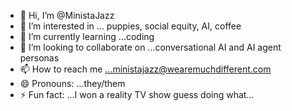 - 👋 Hi, I’m @MinistaJazz
- 👀 I’m interested in ... puppies, social equity, AI, coffee
- 🌱 I’m currently learning ...coding
- 💞️ I’m looking to collaborate on ...conversational AI and AI agent personas
- 📫 How to reach me ...ministajazz@wearemuchdifferent.com
- 😄 Pronouns: ...they/them
- ⚡ Fun fact: ...I won a reality TV show guess doing what...

<!---
MinistaJazz/MinistaJazz is a ✨ special ✨ repository because its `README.md` (this file) appears on your GitHub profile.
You can click the Preview link to take a look at your changes.
--->
